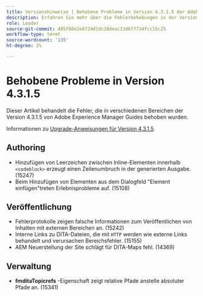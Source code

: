 ```yaml
---
title: Versionshinweise | Behobene Probleme in Version 4.3.1.5 der Adobe Experience Manager-Handbücher
description: Erfahren Sie mehr über die Fehlerbehebungen in der Version 4.3.1.5 der Adobe Experience Manager-Handbücher.
role: Leader
source-git-commit: 485f88e2e8724d1dc28deac13d677734fcc15c25
workflow-type: tm+mt
source-wordcount: '135'
ht-degree: 2%

---
```



# Behobene Probleme in Version 4.3.1.5


Dieser Artikel behandelt die Fehler, die in verschiedenen Bereichen der Version 4.3.1.5 von Adobe Experience Manager Guides behoben wurden.



Informationen zu [Upgrade-Anweisungen für Version 4.3.1.5](../release-info/upgrade-instructions-4-3-1-5.md).


## Authoring

- Hinzufügen von Leerzeichen zwischen Inline-Elementen innerhalb `<codeblock>` erzeugt einen Zeilenumbruch in der generierten Ausgabe. (15247)
- Beim Hinzufügen von Elementen aus dem Dialogfeld &quot;Element einfügen&quot;treten Erlebnisprobleme auf. (15108)

## Veröffentlichung

- Fehlerprotokolle zeigen falsche Informationen zum Veröffentlichen von Inhalten mit externen Bereichen an. (15242)
- Interne Links zu DITA-Dateien, die mit `HTTP` werden wie externe Links behandelt und verursachen Bereichsfehler. (15155)
- AEM Neuerstellung der Site schlägt für DITA-Maps fehl. (14369)

## Verwaltung

- **fmditaTopicrefs** -Eigenschaft zeigt relative Pfade anstelle absoluter Pfade an. (15341)


